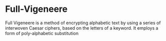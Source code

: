 # Full-Vigeneere
Full Vigeneere  is a method of encrypting alphabetic text by using a series of interwoven Caesar ciphers, based on the letters of a keyword. It employs a form of poly-alphabetic substitution 

